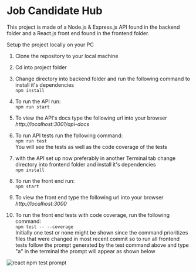 # Job Candidate Hub

This project is made of a Node.js & Express.js API found in the backend folder 
and a React.js front end found in the frontend folder.

Setup the project locally on your PC 

1. Clone the repository to your local machine 
2. Cd into project folder
3. Change directory into backend folder and run the following command to install it's dependencies\
`npm install`
4. To run the API run:\
`npm run start`
5. To view the API's docs type the following url into your browser\
*http://localhost:3001/api-docs*

6. To run API tests run the following command:\
`npm run test` \
You will see the tests as well as the code coverage of the tests

7. with the API set up now preferably in another Terminal tab change directory into frontend folder and install
it's dependencies\
`npm install`
8. To run the front end run:\
`npm start`
9. To view the front end type the following url into your browser\
*http://localhost:3000*
10. To run the front end tests with code coverage, run the following command:\
`npm test -- --coverage` \
Initially one test or none  might be shown since the command prioritizes files that were changed in most recent commit so to run 
all frontend tests follow the prompt generated
by the test command above and type "a" in the terminal the prompt will appear as shown below 


![react npm test prompt](https://res.cloudinary.com/dbureb5gj/image/upload/f_auto,q_auto/hpyswb6gurnmmmyzzh67)